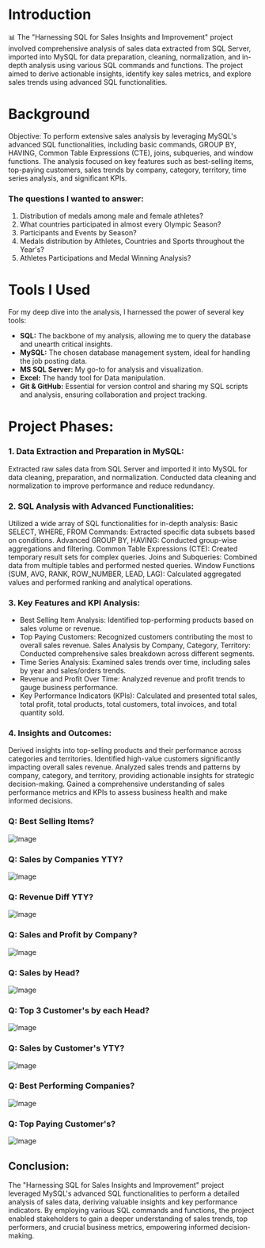 # Introduction
📊 The "Harnessing SQL for Sales Insights and Improvement" project involved comprehensive analysis of sales data extracted from SQL Server, imported into MySQL for data preparation, cleaning, normalization, and in-depth analysis using various SQL commands and functions. The project aimed to derive actionable insights, identify key sales metrics, and explore sales trends using advanced SQL functionalities.


# Background
Objective: To perform extensive sales analysis by leveraging MySQL's advanced SQL functionalities, including basic commands, GROUP BY, HAVING, Common Table Expressions (CTE), joins, subqueries, and window functions. The analysis focused on key features such as best-selling items, top-paying customers, sales trends by company, category, territory, time series analysis, and significant KPIs.


### The questions I wanted to answer:

1. Distribution of medals among male and female athletes?
2. What countries participated in almost every Olympic Season?
3. Participants and Events by Season?
4. Medals distribution by Athletes, Countries and Sports throughout the Year's?
5. Athletes Participations and Medal Winning Analysis?


# Tools I Used
For my deep dive into the analysis, I harnessed the power of several key tools:

- **SQL:** The backbone of my analysis, allowing me to query the database and unearth critical insights.
- **MySQL:** The chosen database management system, ideal for handling the job posting data.
- **MS SQL Server:** My go-to for analysis and visualization.
- **Excel:** The handy tool for Data manipulation.
- **Git & GitHub:** Essential for version control and sharing my SQL scripts and analysis, ensuring collaboration and project tracking.

# Project Phases:

### 1. Data Extraction and Preparation in MySQL:
Extracted raw sales data from SQL Server and imported it into MySQL for data cleaning, preparation, and normalization. Conducted data cleaning and normalization to improve performance and reduce redundancy.

### 2. SQL Analysis with Advanced Functionalities:
Utilized a wide array of SQL functionalities for in-depth analysis: Basic SELECT, WHERE, FROM Commands: Extracted specific data subsets based on conditions. Advanced GROUP BY, HAVING: Conducted group-wise aggregations and filtering. Common Table Expressions (CTE): Created temporary result sets for complex queries. Joins and Subqueries: Combined data from multiple tables and performed nested queries. Window Functions (SUM, AVG, RANK, ROW_NUMBER, LEAD, LAG): Calculated aggregated values and performed ranking and analytical operations.

### 3. Key Features and KPI Analysis:
* Best Selling Item Analysis: Identified top-performing products based on sales volume or revenue.
* Top Paying Customers: Recognized customers contributing the most to overall sales revenue.
Sales Analysis by Company, Category, Territory: Conducted comprehensive sales breakdown across different segments.
* Time Series Analysis: Examined sales trends over time, including sales by year and sales/orders trends.
* Revenue and Profit Over Time: Analyzed revenue and profit trends to gauge business performance.
* Key Performance Indicators (KPIs): Calculated and presented total sales, total profit, total products, total customers, total invoices, and total quantity sold.

### 4. Insights and Outcomes:
Derived insights into top-selling products and their performance across categories and territories. Identified high-value customers significantly impacting overall sales revenue. Analyzed sales trends and patterns by company, category, and territory, providing actionable insights for strategic decision-making. Gained a comprehensive understanding of sales performance metrics and KPIs to assess business health and make informed decisions.


### Q: Best Selling Items?
<img src="https://github.com/Shahid-Malik4/harnessing-sql-for-sales-insights-and-improvement/blob/main/best-selling-items.PNG" alt="Image">

### Q: Sales by Companies YTY?
<img src="https://github.com/Shahid-Malik4/harnessing-sql-for-sales-insights-and-improvement/blob/main/companies-sales-over-the-years.PNG" alt="Image">

### Q: Revenue Diff YTY?
<img src="https://github.com/Shahid-Malik4/harnessing-sql-for-sales-insights-and-improvement/blob/main/revenue-diff-yty.PNG" alt="Image">

### Q: Sales and Profit by Company?
<img src="https://github.com/Shahid-Malik4/harnessing-sql-for-sales-insights-and-improvement/blob/main/sales-and-profit-by-company.PNG" alt="Image">

### Q: Sales by Head?
<img src="https://github.com/Shahid-Malik4/harnessing-sql-for-sales-insights-and-improvement/blob/main/sales-by-head.PNG" alt="Image">

### Q: Top 3 Customer's by each Head?
<img src="https://github.com/Shahid-Malik4/harnessing-sql-for-sales-insights-and-improvement/blob/main/top-3-customers-by-each-head.PNG" alt="Image">

### Q: Sales by Customer's YTY?
<img src="https://github.com/Shahid-Malik4/harnessing-sql-for-sales-insights-and-improvement/blob/main/yty-sales-by-customers.PNG" alt="Image">

### Q: Best Performing Companies?
<img src="https://github.com/Shahid-Malik4/harnessing-sql-for-sales-insights-and-improvement/blob/main/top-companies.PNG" alt="Image">

### Q: Top Paying Customer's?
<img src="https://github.com/Shahid-Malik4/harnessing-sql-for-sales-insights-and-improvement/blob/main/top-customers.PNG" alt="Image">


## Conclusion:
The "Harnessing SQL for Sales Insights and Improvement" project leveraged MySQL's advanced SQL functionalities to perform a detailed analysis of sales data, deriving valuable insights and key performance indicators. By employing various SQL commands and functions, the project enabled stakeholders to gain a deeper understanding of sales trends, top performers, and crucial business metrics, empowering informed decision-making.
